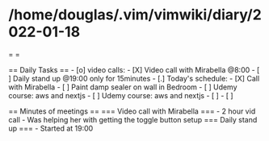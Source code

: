 # /home/douglas/.vim/vimwiki/diary/2022-01-18

=   =

== Daily Tasks ==
    - [o] video calls:
        - [X] Video call with Mirabella @8:00
        - [ ] Daily stand up @19:00 only for 15minutes
    - [.] Today's schedule:
        - [X] Call with Mirabella
        - [ ] Paint damp sealer on wall in Bedroom
        - [ ] Udemy course: aws and nextjs
    - [ ] Udemy course: aws and nextjs
            - [ ] 
    - [ ] 

== Minutes of meetings ==
        === Video call with Mirabella ===
                - 2 hour vid call
                - Was helping her with getting the toggle button setup
        === Daily stand up ===
                - Started at 19:00

